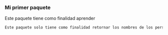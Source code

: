 ### Mi primer paquete

Este paquete tiene como finalidad aprender

```tex
Este paquete solo tiene como finalidad retornar los nombres de los personajes de harry potter con sus respectivas casas.
``````